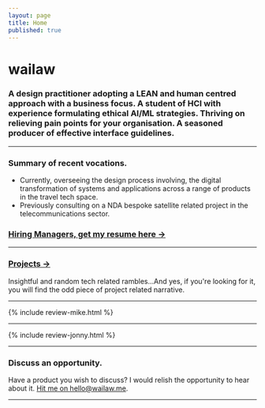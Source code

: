 ```yaml
---
layout: page
title: Home
published: true
---
```


# wailaw

### A design practitioner adopting a LEAN and human centred approach with a business focus. A student of HCI with experience formulating ethical AI/ML strategies. Thriving on relieving pain points for your organisation. A seasoned producer of effective interface guidelines.

---

### Summary of recent vocations.

- Currently, overseeing the design process involving, the digital transformation of systems and applications across a range of products in the travel tech space.
- Previously consulting on a NDA bespoke satellite related project in the telecommunications sector.

### [Hiring Managers, get my resume here &rarr;](https://wailaw.me/cv-wailaw/)

---

### [Projects &rarr;](/projects/)
Insightful and random tech related rambles...And yes, if you're looking for it, you will find the odd piece of project related narrative.

---

{% include review-mike.html %}

<!-- ##### [Read about how my CMS experience could add value to your organisation &rarr;](/wailaw-umbraco-certified-expert/) -->

---

{% include review-jonny.html %}

---

### Discuss an opportunity.

Have a product you wish to discuss? I would relish the opportunity to hear about it. [Hit me on hello@wailaw.me](mailto:hello@wailaw.me).

---

